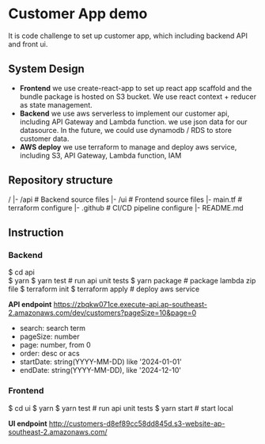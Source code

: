 # Customer App demo

It is code challenge to set up customer app, which including backend API and front ui. 

## System Design

- **Frontend**
we use create-react-app to set up react app scaffold
and the bundle package is hosted on S3 bucket.
We use react context + reducer as state management.
- **Backend**
we use aws serverless to implement our customer api, including API Gateway and Lambda function. we use json
data for our datasource. In the future, we could use dynamodb / RDS to store customer data.
- **AWS deploy**
we use terraform to manage and deploy aws service, including S3, API Gateway, Lambda function, IAM

## Repository structure
/
|- /api           # Backend source files
|- /ui            # Frontend source files
|- main.tf        # terraform configure
|- .github        # CI/CD pipeline configure
|- README.md   

## Instruction

### Backend
$ cd api    
$ yarn
$ yarn test       # run api unit tests
$ yarn package    # package lambda zip file
$ terraform init
$ terraform apply # deploy aws service

**API endpoint**
https://zbqkw071ce.execute-api.ap-southeast-2.amazonaws.com/dev/customers?pageSize=10&page=0

- search: search term
- pageSize: number
- page: number, from 0
- order: desc or acs
- startDate: string(YYYY-MM-DD) like '2024-01-01'
- endDate: string(YYYY-MM-DD), like '2024-12-10'

### Frontend
$ cd ui
$ yarn
$ yarn test       # run api unit tests
$ yarn start      # start local

**UI endpoint**
http://customers-d8ef89cc58dd845d.s3-website-ap-southeast-2.amazonaws.com/



